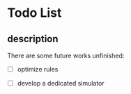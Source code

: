 # Todo List

## description

There are some future works unfinished:

- [ ] optimize rules
- [ ] develop a dedicated simulator

